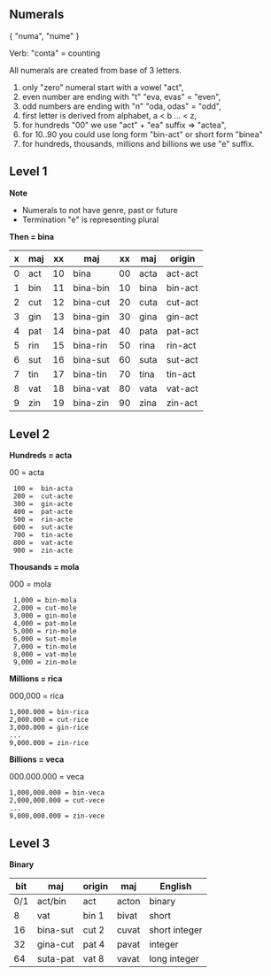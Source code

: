 ## Numerals 

{ "numa", "nume" }

Verb: "conta" = counting

All numerals are created from base of 3 letters.


1. only "zero" numeral start with a vowel "act",
1. even number are ending with "t"  "eva, evas" = "even",
1. odd numbers are ending with "n"  "oda, odas" = "odd",
1. first letter is derived from alphabet, a < b ... < z,
1. for hundreds "00" we use "act" + "ea" suffix => "actea",
1. for 10..90 you could use long form "bin-act" or short form  "binea"
1. for hundreds, thousands, millions and billions we use "e" suffix.


## Level 1

**Note** 

* Numerals to not have genre, past or future
* Termination "e" is representing plural 

**Then = bina**

x | maj  | xx | maj        | xx | maj   | origin  |
--|------|----|------------|----|-------|---------|
0 | act  | 10 | bina       | 00 | acta  | act-act |
1 | bin  | 11 | bina-bin   | 10 | bina  | bin-act |
2 | cut  | 12 | bina-cut   | 20 | cuta  | cut-act |
3 | gin  | 13 | bina-gin   | 30 | gina  | gin-act |
4 | pat  | 14 | bina-pat   | 40 | pata  | pat-act |
5 | rin  | 15 | bina-rin   | 50 | rina  | rin-act |
6 | sut  | 16 | bina-sut   | 60 | suta  | sut-act |
7 | tin  | 17 | bina-tin   | 70 | tina  | tin-act |
8 | vat  | 18 | bina-vat   | 80 | vata  | vat-act |
9 | zin  | 19 | bina-zin   | 90 | zina  | zin-act |


## Level 2

**Hundreds = acta**

00 =  acta

```
 100 =  bin-acta
 200 =  cut-acte
 300 =  gin-acte
 400 =  pat-acte
 500 =  rin-acte
 600 =  sut-acte
 700 =  tin-acte
 800 =  vat-acte
 900 =  zin-acte
```

**Thousands = mola**

000 = mola

``` 
 1,000 = bin-mola
 2,000 = cut-mole
 3,000 = gin-mole
 4,000 = pat-mole
 5,000 = rin-mole
 6,000 = sut-mole
 7,000 = tin-mole
 8,000 = vat-mole
 9,000 = zin-mole
```

**Millions  = rica**

000,000 = rica

```
1,000.000 = bin-rica
2,000.000 = cut-rice
3,000.000 = gin-rice
...
9,000.000 = zin-rice
```

**Billions = veca**

000.000.000   = veca

```
1,000,000.000 = bin-veca
2,000,000.000 = cut-vece
...
9,000,000.000 = zin-vece
```

## Level 3

**Binary**

bit | maj      |origin|maj    | English
----|----------|------|-------|----------------
0/1 | act/bin  |act   |acton  | binary
8   | vat      |bin 1 |bivat  | short
16  | bina-sut |cut 2 |cuvat  | short integer
32  | gina-cut |pat 4 |pavat  | integer
64  | suta-pat |vat 8 |vavat  | long integer

